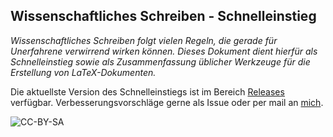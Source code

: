 ## Wissenschaftliches Schreiben - Schnelleinstieg

*Wissenschaftliches Schreiben folgt vielen Regeln, die gerade für Unerfahrene verwirrend wirken können. Dieses Dokument dient hierfür als Schnelleinstieg sowie als Zusammenfassung üblicher Werkzeuge für die Erstellung von LaTeX-Dokumenten.*

Die aktuellste Version des Schnelleinstiegs ist im Bereich [Releases](https://github.com/sebinside/WissenschaftlichesSchreiben-Schnelleinstieg/releases) verfügbar. Verbesserungsvorschläge gerne als Issue oder per mail an [mich](https://sdq.ipd.kit.edu/people/sebastian-hahner/).

![CC-BY-SA](https://i.creativecommons.org/l/by-sa/4.0/88x31.png)

